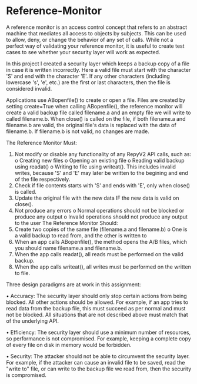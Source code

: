 # Reference-Monitor

A reference monitor is an access control concept that refers to an abstract machine that mediates all access to objects by subjects. This can be used to allow, deny, or change the behavior of any set of calls. While not a perfect way of validating your reference monitor, it is useful to create test cases to see whether your security layer will work as expected.

In this project I created a security layer which keeps a backup copy of a file in case it is written incorrectly. Here a valid file must start with the character 'S' and end with the character 'E'. If any other characters (including lowercase 's', 'e', etc.) are the first or last characters, then the file is considered invalid.

Applications use ABopenfile() to create or open a file. Files are created by setting create=True when calling ABopenfile(), the reference monitor will create a valid backup file called filename.a and an empty file we will write to called filename.b. When close() is called on the file, if both filename.a and filename.b are valid, the original file's data is replaced with the data of filename.b. If filename.b is not valid, no changes are made.

The Reference Monitor Must:
1.	Not modify or disable any functionality of any RepyV2 API calls, such as:
o	Creating new files
o	Opening an existing file
o	Reading valid backup using readat()
o	Writing to file using writeat(). This includes invalid writes, because 'S' and 'E' may later be written to the begining and end of the file respectively.
2.	Check if file contents starts with 'S' and ends with 'E', only when close() is called.
3.	Update the original file with the new data IF the new data is valid on close().
4.	Not produce any errors
o	Normal operations should not be blocked or produce any output
o	Invalid operations should not produce any output to the user
The Reference Monitor Should:
1.	Create two copies of the same file (filename.a and filename.b)
o	One is a valid backup to read from, and the other is written to
2.	When an app calls ABopenfile(), the method opens the A/B files, which you should name filename.a and filename.b.
3.	When the app calls readat(), all reads must be performed on the valid backup.
4.	When the app calls writeat(), all writes must be performed on the written to file.

Three design paradigms are at work in this assignment: 

•	Accuracy: The security layer should only stop certain actions from being blocked. All other actions should be allowed. For example, if an app tries to read data from the backup file, this must succeed as per normal and must not be blocked. All situations that are not described above must match that of the underlying API.

•	Efficiency: The security layer should use a minimum number of resources, so performance is not compromised. For example, keeping a complete copy of every file on disk in memory would be forbidden.

•	Security: The attacker should not be able to circumvent the security layer. For example, if the attacker can cause an invalid file to be saved, read the "write to" file, or can write to the backup file we read from, then the security is compromised.
